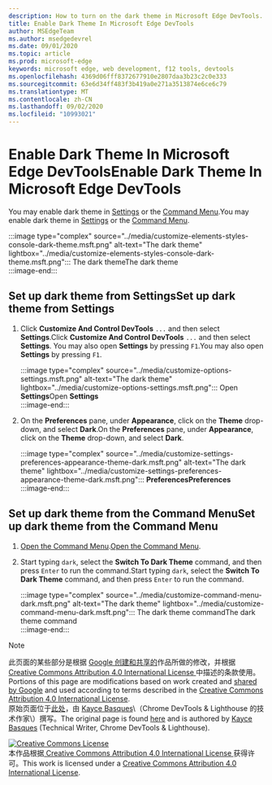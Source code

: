 ```yaml
---
description: How to turn on the dark theme in Microsoft Edge DevTools.
title: Enable Dark Theme In Microsoft Edge DevTools
author: MSEdgeTeam
ms.author: msedgedevrel
ms.date: 09/01/2020
ms.topic: article
ms.prod: microsoft-edge
keywords: microsoft edge, web development, f12 tools, devtools
ms.openlocfilehash: 4369d06fff8372677910e2807daa3b23c2c0e333
ms.sourcegitcommit: 63e6d34ff483f3b419a0e271a3513874e6ce6c79
ms.translationtype: MT
ms.contentlocale: zh-CN
ms.lasthandoff: 09/02/2020
ms.locfileid: "10993021"
---
```

<!-- Copyright Kayce Basques 

   Licensed under the Apache License, Version 2.0 (the "License");
   you may not use this file except in compliance with the License.
   You may obtain a copy of the License at

       https://www.apache.org/licenses/LICENSE-2.0

   Unless required by applicable law or agreed to in writing, software
   distributed under the License is distributed on an "AS IS" BASIS,
   WITHOUT WARRANTIES OR CONDITIONS OF ANY KIND, either express or implied.
   See the License for the specific language governing permissions and
   limitations under the License.  -->





# <span data-ttu-id="1738e-104">Enable Dark Theme In Microsoft Edge DevTools</span><span class="sxs-lookup"><span data-stu-id="1738e-104">Enable Dark Theme In Microsoft Edge DevTools</span></span>   

  

<span data-ttu-id="1738e-105">You may enable dark theme in [Settings](#set-up-dark-theme-from-settings) or the [Command Menu](#set-up-dark-theme-from-the-command-menu).</span><span class="sxs-lookup"><span data-stu-id="1738e-105">You may enable dark theme in [Settings](#set-up-dark-theme-from-settings) or the [Command Menu](#set-up-dark-theme-from-the-command-menu).</span></span>  

:::image type="complex" source="../media/customize-elements-styles-console-dark-theme.msft.png" alt-text="The dark theme" lightbox="../media/customize-elements-styles-console-dark-theme.msft.png":::
   <span data-ttu-id="1738e-107">The dark theme</span><span class="sxs-lookup"><span data-stu-id="1738e-107">The dark theme</span></span>  
:::image-end:::  

## <span data-ttu-id="1738e-108">Set up dark theme from Settings</span><span class="sxs-lookup"><span data-stu-id="1738e-108">Set up dark theme from Settings</span></span>   

1.  <span data-ttu-id="1738e-109">Click **Customize And Control DevTools** `...` and then select **Settings**.</span><span class="sxs-lookup"><span data-stu-id="1738e-109">Click **Customize And Control DevTools** `...` and then select **Settings**.</span></span>  <span data-ttu-id="1738e-110">You may also open **Settings** by pressing `F1`.</span><span class="sxs-lookup"><span data-stu-id="1738e-110">You may also open **Settings** by pressing `F1`.</span></span>  
    
    :::image type="complex" source="../media/customize-options-settings.msft.png" alt-text="The dark theme" lightbox="../media/customize-options-settings.msft.png":::
       <span data-ttu-id="1738e-112">Open **Settings**</span><span class="sxs-lookup"><span data-stu-id="1738e-112">Open **Settings**</span></span>  
    :::image-end:::  

1.  <span data-ttu-id="1738e-113">On the **Preferences** pane,  under **Appearance**, click on the **Theme** drop-down, and select **Dark**.</span><span class="sxs-lookup"><span data-stu-id="1738e-113">On the **Preferences** pane,  under **Appearance**, click on the **Theme** drop-down, and select **Dark**.</span></span>  
    
    :::image type="complex" source="../media/customize-settings-preferences-appearance-theme-dark.msft.png" alt-text="The dark theme" lightbox="../media/customize-settings-preferences-appearance-theme-dark.msft.png":::
       **<span data-ttu-id="1738e-115">Preferences</span><span class="sxs-lookup"><span data-stu-id="1738e-115">Preferences</span></span>**  
    :::image-end:::  

## <span data-ttu-id="1738e-116">Set up dark theme from the Command Menu</span><span class="sxs-lookup"><span data-stu-id="1738e-116">Set up dark theme from the Command Menu</span></span>   

1.  <span data-ttu-id="1738e-117">[Open the Command Menu][DevtoolsCommandMenu].</span><span class="sxs-lookup"><span data-stu-id="1738e-117">[Open the Command Menu][DevtoolsCommandMenu].</span></span>  
1.  <span data-ttu-id="1738e-118">Start typing `dark`, select the **Switch To Dark Theme** command, and then press `Enter` to run the command.</span><span class="sxs-lookup"><span data-stu-id="1738e-118">Start typing `dark`, select the **Switch To Dark Theme** command, and then press `Enter` to run the command.</span></span>  
    
    :::image type="complex" source="../media/customize-command-menu-dark.msft.png" alt-text="The dark theme" lightbox="../media/customize-command-menu-dark.msft.png":::
       <span data-ttu-id="1738e-120">The dark theme command</span><span class="sxs-lookup"><span data-stu-id="1738e-120">The dark theme command</span></span>  
    :::image-end:::  
    
<!--  
   


-->  

<!-- links -->  

[DevtoolsCommandMenu]: ../command-menu/index.md "Command Menu | Microsoft Docs"  

> [!NOTE]
> <span data-ttu-id="1738e-122">此页面的某些部分是根据 [Google 创建和共享的][GoogleSitePolicies]作品所做的修改，并根据[ Creative Commons Attribution 4.0 International License ][CCA4IL]中描述的条款使用。</span><span class="sxs-lookup"><span data-stu-id="1738e-122">Portions of this page are modifications based on work created and [shared by Google][GoogleSitePolicies] and used according to terms described in the [Creative Commons Attribution 4.0 International License][CCA4IL].</span></span>  
> <span data-ttu-id="1738e-123">原始页面位于[此处](https://developers.google.com/web/tools/chrome-devtools/customize/dark-theme)，由 [Kayce Basques][KayceBasques]\（Chrome DevTools \& Lighthouse 的技术作家\）撰写。</span><span class="sxs-lookup"><span data-stu-id="1738e-123">The original page is found [here](https://developers.google.com/web/tools/chrome-devtools/customize/dark-theme) and is authored by [Kayce Basques][KayceBasques] \(Technical Writer, Chrome DevTools \& Lighthouse\).</span></span>  

[![Creative Commons License][CCby4Image]][CCA4IL]  
<span data-ttu-id="1738e-125">本作品根据[ Creative Commons Attribution 4.0 International License ][CCA4IL]获得许可。</span><span class="sxs-lookup"><span data-stu-id="1738e-125">This work is licensed under a [Creative Commons Attribution 4.0 International License][CCA4IL].</span></span>  

[CCA4IL]: https://creativecommons.org/licenses/by/4.0  
[CCby4Image]: https://i.creativecommons.org/l/by/4.0/88x31.png  
[GoogleSitePolicies]: https://developers.google.com/terms/site-policies  
[KayceBasques]: https://developers.google.com/web/resources/contributors/kaycebasques  
